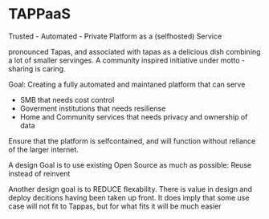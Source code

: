 # TAPPaaS

Trusted - Automated - Private Platform as a (selfhosted) Service

pronounced Tapas, and associated with tapas as a delicious dish combining a lot of smaller servinges. A community inspired initiative under motto - sharing is caring. 

Goal:
Creating a fully automated and maintaned platform that can serve
- SMB that needs cost control
- Goverment institutions that needs resiliense
- Home and Community services that needs privacy and ownership of data
 
Ensure that the platform is selfcontained, and will function without reliance of the larger internet.

A design Goal is to use existing Open Source as much as possible: Reuse instead of reinvent

Another design goal is to REDUCE flexability. There is value in design and deploy decitions having been taken up front. It does imply that some use case will not fit to Tappas, but for what fits it will be much easier

